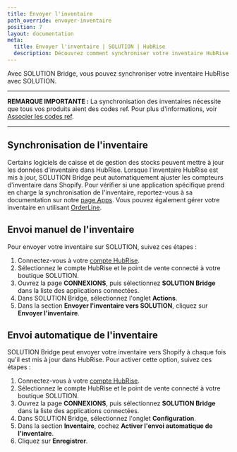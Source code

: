 ```yaml
---
title: Envoyer l'inventaire
path_override: envoyer-inventaire
position: 7
layout: documentation
meta:
  title: Envoyer l'inventaire | SOLUTION | HubRise
  description: Découvrez comment synchroniser votre inventaire HubRise avec SOLUTION et masquer automatiquement les produits hors stock de votre site internet.
---
```


Avec SOLUTION Bridge, vous pouvez synchroniser votre inventaire HubRise avec SOLUTION.

---

**REMARQUE IMPORTANTE :** La synchronisation des inventaires nécessite que tous vos produits aient des codes ref. Pour plus d'informations, voir [Associer les codes ref](/apps/shopify/map-ref-codes).

---

## Synchronisation de l'inventaire

Certains logiciels de caisse et de gestion des stocks peuvent mettre à jour les données d'inventaire dans HubRise. Lorsque l'inventaire HubRise est mis à jour, SOLUTION Bridge peut automatiquement ajuster les compteurs d'inventaire dans Shopify. Pour vérifier si une application spécifique prend en charge la synchronisation de l'inventaire, reportez-vous à sa documentation sur notre [page Apps](/apps). Vous pouvez également gérer votre inventaire en utilisant [OrderLine](/apps/orderline/overview).

## Envoi manuel de l'inventaire

Pour envoyer votre inventaire sur SOLUTION, suivez ces étapes :

1. Connectez-vous à votre [compte HubRise](https://manager.hubrise.com).
2. Sélectionnez le compte HubRise et le point de vente connecté à votre boutique SOLUTION.
3. Ouvrez la page **CONNEXIONS**, puis sélectionnez **SOLUTION Bridge** dans la liste des applications connectées.
4. Dans SOLUTION Bridge, sélectionnez l'onglet **Actions**.
5. Dans la section **Envoyer l'inventaire vers SOLUTION**, cliquez sur **Envoyer l'inventaire**.

## Envoi automatique de l'inventaire

SOLUTION Bridge peut envoyer votre inventaire vers Shopify à chaque fois qu'il est mis à jour dans HubRise. Pour activer cette option, suivez ces étapes :

1. Connectez-vous à votre [compte HubRise](https://manager.hubrise.com).
2. Sélectionnez le compte HubRise et le point de vente connecté à votre boutique SOLUTION.
3. Ouvrez la page **CONNEXIONS**, puis sélectionnez **SOLUTION Bridge** dans la liste des applications connectées.
4. Dans SOLUTION Bridge, sélectionnez l'onglet **Configuration**.
5. Dans la section **Inventaire**, cochez **Activer l'envoi automatique de l'inventaire**.
6. Cliquez sur **Enregistrer**.
